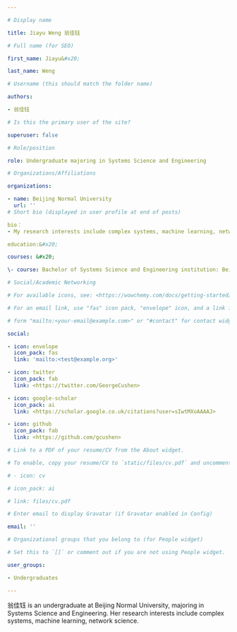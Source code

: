 ```yaml
---

# Display name

title: Jiayu Weng 翁佳钰

# Full name (for SEO)

first_name: Jiayu&#x20;

last_name: Weng

# Username (this should match the folder name)

authors:

- 翁佳钰

# Is this the primary user of the site?

superuser: false

# Role/position

role: Undergraduate majoring in Systems Science and Engineering

# Organizations/Affiliations

organizations:

- name: Beijing Normal University
  url: ''
# Short bio (displayed in user profile at end of posts)

bio：
- My research interests include complex systems, machine learning, network science. Currently I am looking for a PhD position focused on AI for Science.

education:&#x20;

courses: &#x20;

\- course: Bachelor of Systems Science and Engineering institution: Beijing Normal University year: expected in 2024

# Social/Academic Networking

# For available icons, see: <https://wowchemy.com/docs/getting-started/page-builder/#icons>

# For an email link, use "fas" icon pack, "envelope" icon, and a link in the

# form "mailto:<your-email@example.com>" or "#contact" for contact widget.

social:

- icon: envelope
  icon_pack: fas
  link: 'mailto:<test@example.org>'

- icon: twitter
  icon_pack: fab
  link: <https://twitter.com/GeorgeCushen>

- icon: google-scholar
  icon_pack: ai
  link: <https://scholar.google.co.uk/citations?user=sIwtMXoAAAAJ>

- icon: github
  icon_pack: fab
  link: <https://github.com/gcushen>

# Link to a PDF of your resume/CV from the About widget.

# To enable, copy your resume/CV to `static/files/cv.pdf` and uncomment the lines below.

# - icon: cv

# icon_pack: ai

# link: files/cv.pdf

# Enter email to display Gravatar (if Gravatar enabled in Config)

email: ''

# Organizational groups that you belong to (for People widget)

# Set this to `[]` or comment out if you are not using People widget.

user_groups:

- Undergraduates

---
```


翁佳钰 is an undergraduate at Beijing Normal University, majoring in Systems Science and Engineering. Her research interests include complex systems, machine learning, network science.&#x20;
